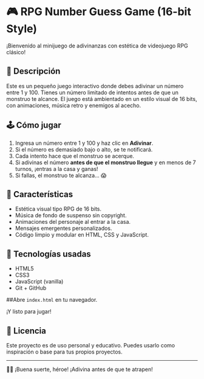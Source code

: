 # 🎮 RPG Number Guess Game (16-bit Style)

¡Bienvenido al minijuego de adivinanzas con estética de videojuego RPG clásico!

## 🧩 Descripción

Este es un pequeño juego interactivo donde debes adivinar un número entre 1 y 100. Tienes un número limitado de intentos antes de que un monstruo te alcance. 
El juego está ambientado en un estilo visual de 16 bits, con animaciones, música retro y enemigos al acecho.

## 🕹️ Cómo jugar

1. Ingresa un número entre 1 y 100 y haz clic en **Adivinar**.
2. Si el número es demasiado bajo o alto, se te notificará.
3. Cada intento hace que el monstruo se acerque.
4. Si adivinas el número **antes de que el monstruo llegue** y en menos de 7 turnos, ¡entras a la casa y ganas!
5. Si fallas, el monstruo te alcanza... 😱

## 🎨 Características

- Estética visual tipo RPG de 16 bits.
- Música de fondo de suspenso sin copyright.
- Animaciones del personaje al entrar a la casa.
- Mensajes emergentes personalizados.
- Código limpio y modular en HTML, CSS y JavaScript.

## 🔧 Tecnologías usadas

- HTML5
- CSS3
- JavaScript (vanilla)
- Git + GitHub

##Abre `index.html` en tu navegador.

¡Y listo para jugar!

## 📜 Licencia

Este proyecto es de uso personal y educativo. Puedes usarlo como inspiración o base para tus propios proyectos.

---

🧙‍♂️ ¡Buena suerte, héroe! ¡Adivina antes de que te atrapen!

